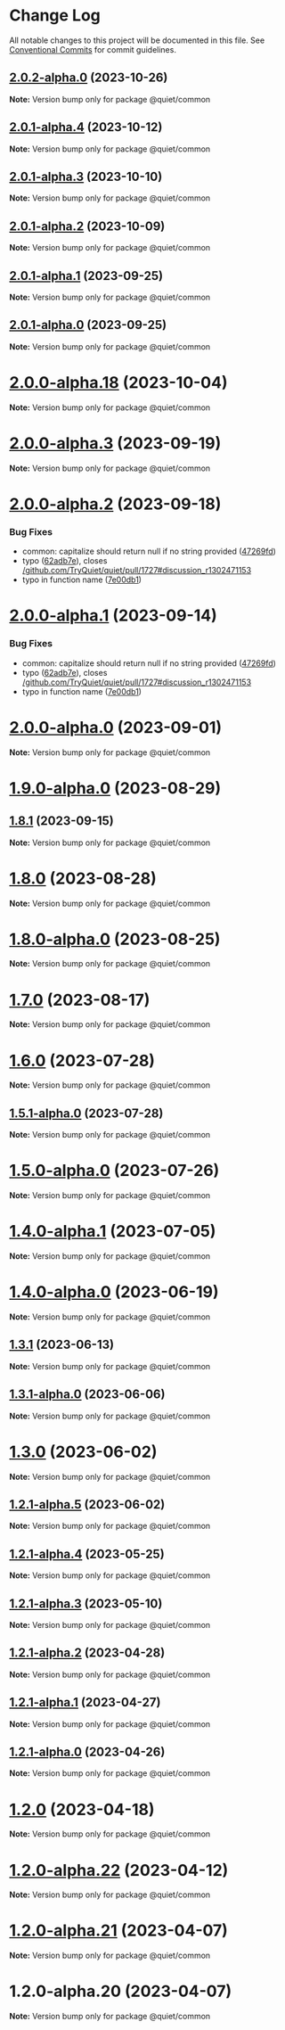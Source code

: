 # Change Log

All notable changes to this project will be documented in this file.
See [Conventional Commits](https://conventionalcommits.org) for commit guidelines.

## [2.0.2-alpha.0](https://github.com/TryQuiet/quiet/compare/@quiet/common@2.0.1-alpha.4...@quiet/common@2.0.2-alpha.0) (2023-10-26)

**Note:** Version bump only for package @quiet/common





## [2.0.1-alpha.4](https://github.com/TryQuiet/quiet/compare/@quiet/common@2.0.1-alpha.3...@quiet/common@2.0.1-alpha.4) (2023-10-12)

**Note:** Version bump only for package @quiet/common





## [2.0.1-alpha.3](https://github.com/TryQuiet/quiet/compare/@quiet/common@2.0.1-alpha.2...@quiet/common@2.0.1-alpha.3) (2023-10-10)

**Note:** Version bump only for package @quiet/common





## [2.0.1-alpha.2](https://github.com/TryQuiet/quiet/compare/@quiet/common@2.0.1-alpha.1...@quiet/common@2.0.1-alpha.2) (2023-10-09)

**Note:** Version bump only for package @quiet/common





## [2.0.1-alpha.1](https://github.com/TryQuiet/quiet/compare/@quiet/common@2.0.1-alpha.0...@quiet/common@2.0.1-alpha.1) (2023-09-25)

**Note:** Version bump only for package @quiet/common





## [2.0.1-alpha.0](https://github.com/TryQuiet/quiet/compare/@quiet/common@2.0.0-alpha.3...@quiet/common@2.0.1-alpha.0) (2023-09-25)

**Note:** Version bump only for package @quiet/common





# [2.0.0-alpha.18](https://github.com/TryQuiet/quiet/compare/@quiet/common@2.0.0-alpha.3...@quiet/common@2.0.0-alpha.18) (2023-10-04)

**Note:** Version bump only for package @quiet/common





# [2.0.0-alpha.3](https://github.com/TryQuiet/quiet/compare/@quiet/common@2.0.0-alpha.2...@quiet/common@2.0.0-alpha.3) (2023-09-19)

**Note:** Version bump only for package @quiet/common





# [2.0.0-alpha.2](https://github.com/TryQuiet/quiet/compare/@quiet/common@1.8.1...@quiet/common@2.0.0-alpha.2) (2023-09-18)


### Bug Fixes

* common:  capitalize should return null if no string provided ([47269fd](https://github.com/TryQuiet/quiet/commit/47269fd48150c93cb6ede2bf833be05d5f893ab8))
* typo ([62adb7e](https://github.com/TryQuiet/quiet/commit/62adb7e3a11cee2da9418f11a79d38c871fb684e)), closes [/github.com/TryQuiet/quiet/pull/1727#discussion_r1302471153](https://github.com//github.com/TryQuiet/quiet/pull/1727/issues/discussion_r1302471153)
* typo in function name ([7e00db1](https://github.com/TryQuiet/quiet/commit/7e00db1eb8d868cfe6682a1fa75f7e90b3a496bb))





# [2.0.0-alpha.1](https://github.com/TryQuiet/quiet/compare/@quiet/common@2.0.0-alpha.0...@quiet/common@2.0.0-alpha.1) (2023-09-14)


### Bug Fixes

* common:  capitalize should return null if no string provided ([47269fd](https://github.com/TryQuiet/quiet/commit/47269fd48150c93cb6ede2bf833be05d5f893ab8))
* typo ([62adb7e](https://github.com/TryQuiet/quiet/commit/62adb7e3a11cee2da9418f11a79d38c871fb684e)), closes [/github.com/TryQuiet/quiet/pull/1727#discussion_r1302471153](https://github.com//github.com/TryQuiet/quiet/pull/1727/issues/discussion_r1302471153)
* typo in function name ([7e00db1](https://github.com/TryQuiet/quiet/commit/7e00db1eb8d868cfe6682a1fa75f7e90b3a496bb))





# [2.0.0-alpha.0](https://github.com/TryQuiet/quiet/compare/@quiet/common@1.9.0-alpha.0...@quiet/common@2.0.0-alpha.0) (2023-09-01)

**Note:** Version bump only for package @quiet/common





# [1.9.0-alpha.0](/compare/@quiet/common@1.8.0...@quiet/common@1.9.0-alpha.0) (2023-08-29)
## [1.8.1](https://github.com/TryQuiet/quiet/compare/@quiet/common@1.8.0...@quiet/common@1.8.1) (2023-09-15)

**Note:** Version bump only for package @quiet/common





# [1.8.0](/compare/@quiet/common@1.8.0-alpha.0...@quiet/common@1.8.0) (2023-08-28)

**Note:** Version bump only for package @quiet/common





# [1.8.0-alpha.0](https://github.com/TryQuiet/quiet/compare/@quiet/common@1.7.0...@quiet/common@1.8.0-alpha.0) (2023-08-25)

**Note:** Version bump only for package @quiet/common





# [1.7.0](https://github.com/TryQuiet/quiet/compare/@quiet/common@1.6.0...@quiet/common@1.7.0) (2023-08-17)

**Note:** Version bump only for package @quiet/common





# [1.6.0](https://github.com/TryQuiet/quiet/compare/@quiet/common@1.5.1-alpha.0...@quiet/common@1.6.0) (2023-07-28)

**Note:** Version bump only for package @quiet/common





## [1.5.1-alpha.0](https://github.com/TryQuiet/quiet/compare/@quiet/common@1.5.0-alpha.0...@quiet/common@1.5.1-alpha.0) (2023-07-28)

**Note:** Version bump only for package @quiet/common





# [1.5.0-alpha.0](https://github.com/TryQuiet/quiet/compare/@quiet/common@1.4.0-alpha.1...@quiet/common@1.5.0-alpha.0) (2023-07-26)

**Note:** Version bump only for package @quiet/common





# [1.4.0-alpha.1](https://github.com/TryQuiet/quiet/compare/@quiet/common@1.4.0-alpha.0...@quiet/common@1.4.0-alpha.1) (2023-07-05)

**Note:** Version bump only for package @quiet/common





# [1.4.0-alpha.0](https://github.com/TryQuiet/quiet/compare/@quiet/common@1.3.1...@quiet/common@1.4.0-alpha.0) (2023-06-19)

**Note:** Version bump only for package @quiet/common





## [1.3.1](https://github.com/TryQuiet/quiet/compare/@quiet/common@1.3.1-alpha.0...@quiet/common@1.3.1) (2023-06-13)

**Note:** Version bump only for package @quiet/common





## [1.3.1-alpha.0](https://github.com/TryQuiet/quiet/compare/@quiet/common@1.3.0...@quiet/common@1.3.1-alpha.0) (2023-06-06)

**Note:** Version bump only for package @quiet/common





# [1.3.0](https://github.com/TryQuiet/quiet/compare/@quiet/common@1.2.1-alpha.5...@quiet/common@1.3.0) (2023-06-02)

**Note:** Version bump only for package @quiet/common





## [1.2.1-alpha.5](https://github.com/TryQuiet/quiet/compare/@quiet/common@1.2.1-alpha.4...@quiet/common@1.2.1-alpha.5) (2023-06-02)

**Note:** Version bump only for package @quiet/common





## [1.2.1-alpha.4](https://github.com/TryQuiet/quiet/compare/@quiet/common@1.2.1-alpha.3...@quiet/common@1.2.1-alpha.4) (2023-05-25)

**Note:** Version bump only for package @quiet/common





## [1.2.1-alpha.3](https://github.com/TryQuiet/quiet/compare/@quiet/common@1.2.1-alpha.2...@quiet/common@1.2.1-alpha.3) (2023-05-10)

**Note:** Version bump only for package @quiet/common





## [1.2.1-alpha.2](https://github.com/TryQuiet/quiet/compare/@quiet/common@1.2.1-alpha.1...@quiet/common@1.2.1-alpha.2) (2023-04-28)

**Note:** Version bump only for package @quiet/common





## [1.2.1-alpha.1](https://github.com/TryQuiet/quiet/compare/@quiet/common@1.2.1-alpha.0...@quiet/common@1.2.1-alpha.1) (2023-04-27)

**Note:** Version bump only for package @quiet/common





## [1.2.1-alpha.0](https://github.com/TryQuiet/quiet/compare/@quiet/common@1.2.0...@quiet/common@1.2.1-alpha.0) (2023-04-26)

**Note:** Version bump only for package @quiet/common





# [1.2.0](https://github.com/TryQuiet/quiet/compare/@quiet/common@1.2.0-alpha.22...@quiet/common@1.2.0) (2023-04-18)

**Note:** Version bump only for package @quiet/common





# [1.2.0-alpha.22](https://github.com/TryQuiet/quiet/compare/@quiet/common@1.2.0-alpha.21...@quiet/common@1.2.0-alpha.22) (2023-04-12)

**Note:** Version bump only for package @quiet/common





# [1.2.0-alpha.21](https://github.com/TryQuiet/quiet/compare/@quiet/common@1.2.0-alpha.20...@quiet/common@1.2.0-alpha.21) (2023-04-07)

**Note:** Version bump only for package @quiet/common





# 1.2.0-alpha.20 (2023-04-07)

**Note:** Version bump only for package @quiet/common
